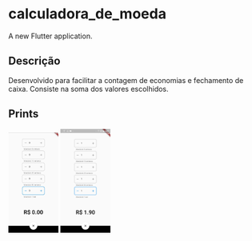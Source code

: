 # calculadora_de_moeda

A new Flutter application.

## Descrição
  Desenvolvido para facilitar a contagem de economias e fechamento de caixa. Consiste na soma dos valores escolhidos.

## Prints
<p float="left">
  <img src="img/img1.jpeg" width="100" />
  <img src="img/img2.jpeg" width="100" />
</p>
